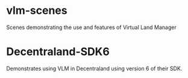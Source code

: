 # vlm-scenes
Scenes demonstrating the use and features of Virtual Land Manager

# Decentraland-SDK6
Demonstrates using VLM in Decentraland using version 6 of their SDK.
